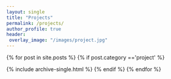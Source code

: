 ```yaml
---
layout: single
title: "Projects"
permalink: /projects/
author_profile: true
header:
 overlay_image: "/images/project.jpg"
---
```


{% for post in site.posts %}
{% if post.category =='project' %}

  {% include archive-single.html %}
{% endif %}
{% endfor %}
